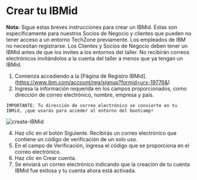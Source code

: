 # Crear tu IBMid

**Nota:** Sigue estas breves instrucciones para crear un IBMid. Estas son específicamente para nuestros Socios de Negocio y clientes que pueden no tener acceso a un entorno TechZone previamente. Los empleados de IBM no necesitan registrarse.
Los Clientes y Socios de Negocio deben tener un IBMid antes de que los invites a los entornos del taller. No recibirán correos electrónicos invitándolos a la cuenta del taller a menos que ya tengan un IBMid.

1. Comienza accediendo a la [Página de Registro IBMid].(https://www.ibm.com/account/reg/signup?formid=urx-19776&)
2. Ingresa la información requerida en los campos proporcionados, como dirección de correo electrónico, nombre, empresa y país.

```IMPORTANTE: Tu dirección de correo electrónico se convierte en tu IBMid, ¡que usarás para acceder al entorno del bootcamp!```


![create-IBMid](assets/create-your-IBMid.png)

4. Haz clic en el botón Siguiente. Recibirás un correo electrónico que contiene un código de verificación de un solo uso.
5. En el campo de Verificación, ingresa el código que se proporciona en el correo electrónico.
6. Haz clic en Crear cuenta.
7. Se enviará un correo electrónico indicando que la creación de tu cuenta IBMid fue exitosa y tu cuenta ahora está activada.
